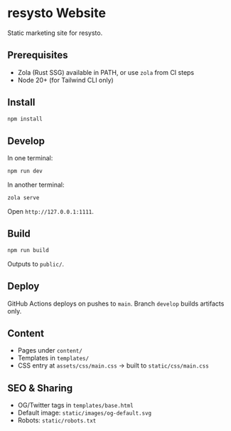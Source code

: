 # resysto Website

Static marketing site for resysto.

## Prerequisites
- Zola (Rust SSG) available in PATH, or use `zola` from CI steps
- Node 20+ (for Tailwind CLI only)

## Install
```bash
npm install
```

## Develop
In one terminal:
```bash
npm run dev
```

In another terminal:
```bash
zola serve
```

Open `http://127.0.0.1:1111`.

## Build
```bash
npm run build
```
Outputs to `public/`.

## Deploy
GitHub Actions deploys on pushes to `main`. Branch `develop` builds artifacts only.

## Content
- Pages under `content/`
- Templates in `templates/`
- CSS entry at `assets/css/main.css` → built to `static/css/main.css`

## SEO & Sharing
- OG/Twitter tags in `templates/base.html`
- Default image: `static/images/og-default.svg`
- Robots: `static/robots.txt`
